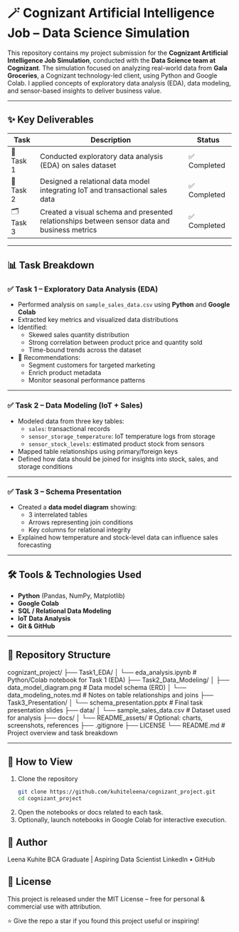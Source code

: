 # 🪄 Cognizant Artificial Intelligence Job – Data Science Simulation

This repository contains my project submission for the **Cognizant Artificial Intelligence Job Simulation**, conducted with the **Data Science team at Cognizant**. The simulation focused on analyzing real-world data from **Gala Groceries**, a Cognizant technology-led client, using Python and Google Colab. I applied concepts of exploratory data analysis (EDA), data modeling, and sensor-based insights to deliver business value.

---

## ✨ Key Deliverables

| Task        | Description                                                                                   | Status         |
|-------------|-----------------------------------------------------------------------------------------------|----------------|
| 🧪 Task 1    | Conducted exploratory data analysis (EDA) on sales dataset                                    | ✅ Completed    |
| 🧩 Task 2    | Designed a relational data model integrating IoT and transactional sales data                 | ✅ Completed    |
| 🗂 Task 3    | Created a visual schema and presented relationships between sensor data and business metrics  | ✅ Completed    |

---

## 📊 Task Breakdown

### ✅ Task 1 – Exploratory Data Analysis (EDA)
- Performed analysis on `sample_sales_data.csv` using **Python** and **Google Colab**
- Extracted key metrics and visualized data distributions
- Identified:
  - Skewed sales quantity distribution
  - Strong correlation between product price and quantity sold
  - Time-bound trends across the dataset
- 🧠 Recommendations:
  - Segment customers for targeted marketing
  - Enrich product metadata
  - Monitor seasonal performance patterns

---

### ✅ Task 2 – Data Modeling (IoT + Sales)
- Modeled data from three key tables:
  - `sales`: transactional records
  - `sensor_storage_temperature`: IoT temperature logs from storage
  - `sensor_stock_levels`: estimated product stock from sensors
- Mapped table relationships using primary/foreign keys
- Defined how data should be joined for insights into stock, sales, and storage conditions

---

### ✅ Task 3 – Schema Presentation
- Created a **data model diagram** showing:
  - 3 interrelated tables
  - Arrows representing join conditions
  - Key columns for relational integrity
- Explained how temperature and stock-level data can influence sales forecasting

---

## 🛠️ Tools & Technologies Used

- **Python** (Pandas, NumPy, Matplotlib)
- **Google Colab**
- **SQL / Relational Data Modeling**
- **IoT Data Analysis**
- **Git & GitHub**

---

## 📂 Repository Structure

cognizant_project/
├── Task1_EDA/
│ └── eda_analysis.ipynb # Python/Colab notebook for Task 1 (EDA)
├── Task2_Data_Modeling/
│ ├── data_model_diagram.png # Data model schema (ERD)
│ └── data_modeling_notes.md # Notes on table relationships and joins
├── Task3_Presentation/
│ └── schema_presentation.pptx # Final task presentation slides
├── data/
│ └── sample_sales_data.csv # Dataset used for analysis
├── docs/
│ └── README_assets/ # Optional: charts, screenshots, references
├── .gitignore
├── LICENSE
└── README.md # Project overview and task breakdown



---

## 🚀 How to View

1. Clone the repository  
   ```bash
   git clone https://github.com/kuhiteleena/cognizant_project.git
   cd cognizant_project
2. Open the notebooks or docs related to each task.
3. Optionally, launch notebooks in Google Colab for interactive execution.

## 👤 Author
Leena Kuhite
BCA Graduate | Aspiring Data Scientist
LinkedIn • GitHub

## 🔖 License
This project is released under the MIT License – free for personal & commercial use with attribution.

⭐ Give the repo a star if you found this project useful or inspiring!
